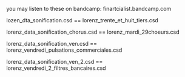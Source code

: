 you may listen to these on bandcamp: finartcialist.bandcamp.com

lozen_dta_sonification.csd == lorenz_trente_et_huit_tiers.csd

lorenz_data_sonification_chorus.csd == lorenz_mardi_29choeurs.csd

lorenz_data_sonification_ven.csd == lorenz_vendredi_pulsations_commerciales.csd

lorenz_data_sonification_ven_2.csd ==
lorenz_vendredi_2_filtres_bancaires.csd
